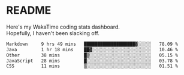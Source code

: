 # README

Here's my WakaTime coding stats dashboard.  
Hopefully, I haven't been slacking off.

<!--START_SECTION:waka-->

```txt
Markdown     9 hrs 49 mins   ███████████████████▓░░░░░   78.09 %
Java         1 hr 18 mins    ██▓░░░░░░░░░░░░░░░░░░░░░░   10.46 %
Other        38 mins         █▒░░░░░░░░░░░░░░░░░░░░░░░   05.15 %
JavaScript   28 mins         █░░░░░░░░░░░░░░░░░░░░░░░░   03.78 %
CSS          11 mins         ▒░░░░░░░░░░░░░░░░░░░░░░░░   01.51 %
```

<!--END_SECTION:waka-->